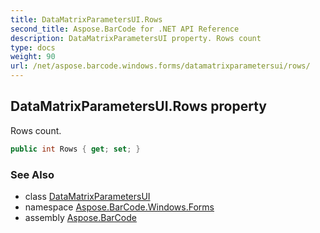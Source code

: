 ```yaml
---
title: DataMatrixParametersUI.Rows
second_title: Aspose.BarCode for .NET API Reference
description: DataMatrixParametersUI property. Rows count
type: docs
weight: 90
url: /net/aspose.barcode.windows.forms/datamatrixparametersui/rows/
---
```

## DataMatrixParametersUI.Rows property

Rows count.

```csharp
public int Rows { get; set; }
```

### See Also

* class [DataMatrixParametersUI](../)
* namespace [Aspose.BarCode.Windows.Forms](../../../aspose.barcode.windows.forms/)
* assembly [Aspose.BarCode](../../../)


